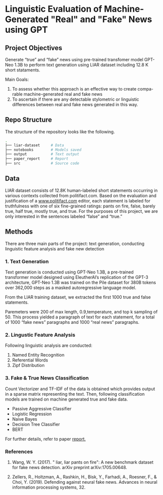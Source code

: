 # Linguistic Evaluation of Machine-Generated "Real" and "Fake" News using GPT

## Project Objectives
Generate “true” and “fake” news using pre-trained transfomer model GPT-Neo 1.3B to perform text generation using LIAR dataset including 12.8 K short stataments.

Main Goals:
1. To assess whether this approach is an effective way to create compa- rable machine-generated real and fake news
2. To ascertain if there are any detectable stylometric or linguistic differences between real and fake news generated in this way.

## Repo Structure

The structure of the repository looks like the following.

```bash
.
├── liar-dataset     # Data
├── notebooks        # Models saved
├── output           # Text output
├── paper_report     # Report
├── src              # Source code
```

## Data

LIAR dataset consists of 12.8K human-labeled short statements occurring in various contexts collected from politifact.com. 
Based on the evaluation and justification of a www.politifact.com editor, each statement is labeled for truthfulness with one of six fine-grained ratings: pants on fire, false, barely true, half true, mostly true, and true. For the purposes of this project, we are only interested in the sentences labeled “false” and “true.” 

## Methods

There are three main parts of the project: text generation, conducting linguistic feature analysis and fake new detection 

### 1. Text Generation

Text generation is conducted using GPT-Neo 1.3B, a pre-trained transformer model designed using EleutherAI’s replication of the GPT-3 architecture, GPT-Neo 1.3B was trained on the Pile dataset for 380B tokens over 362,000 steps as a masked autoregressive language model.

From the LIAR training dataset, we extracted the first 1000 true and false statements. 

Paremeters were 200 of max length, 0.9,temperature, and top k sampling of 50. This process yielded a paragraph of text for each statement, for a total of 1000 “fake news” paragraphs and 1000 “real news” paragraphs.

### 2. Lingustic Feature Analysis

Following linguistic analysis are conducted:

1. Named Entity Recognition
2. Referential Words
3. Zipf Distribution


### 3. Fake & True News Classification

Count Vectorizer and TF-IDF of the data is obtained which provides output in a sparse matrix representing the text. Then, following classification models are trained on machine generated true and fake data.

* Passive Aggressive Classifier
* Logistic Regression
* Naive Bayes
* Decision Tree Classifier
* BERT

For further details, refer to paper [report.](https://github.com/azizamirsaidova/fake-news-detection/blob/main/paper_report/Final%20Paper.pdf)

### References

1. Wang, W. Y. (2017). " liar, liar pants on fire": A new benchmark dataset for fake news detection. arXiv preprint arXiv:1705.00648.

2. Zellers, R., Holtzman, A., Rashkin, H., Bisk, Y., Farhadi, A., Roesner, F., & Choi, Y. (2019). Defending against neural fake news. Advances in neural information processing systems, 32. 
